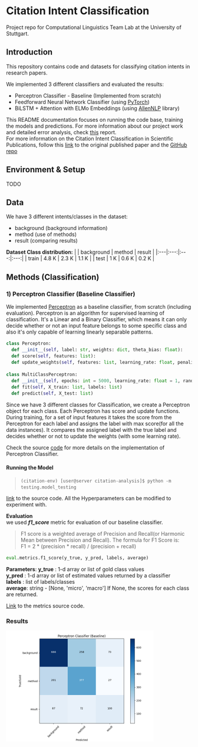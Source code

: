 # Citation Intent Classification 
Project repo for Computational Linguistics Team Lab at the University of Stuttgart.

## Introduction
This repository contains code and datasets for classifying citation intents in research papers.

We implemented 3 different classifiers and evaluated the results:

 - Perceptron Classifier - Baseline (Implemented from scratch)
 - Feedforward Neural Network Classifier (using [PyTorch](https://pytorch.org/))
 - BiLSTM + Attention with ELMo Embeddings (using [AllenNLP](https://allennlp.org/) library)

This README documentation focuses on running the code base, training the models and predictions. For more information about our project work and detailed error analysis, check [this](https://www.overleaf.com/project/5f1b0e8a6d0fb80001ceb5eb) report. <br/>
For more information on the Citation Intent Classification in Scientific Publications, follow this [link](https://arxiv.org/pdf/1904.01608.pdf) to the original published paper and the [GitHub repo](https://github.com/allenai/scicite)

## Environment & Setup
TODO

## Data
We have 3 different intents/classes in the dataset:

 - background (background information)
 - method (use of methods)
 - result (comparing results)

**Dataset Class distribution:**
|  | background | method | result |
|:---|:---:|:---:|:---:|
| train | 4.8 K | 2.3 K | 1.1 K |
| test | 1 K | 0.6 K | 0.2 K |

## Methods (Classification)
### 1) Perceptron Classifier (Baseline Classifier)
We implemented [Perceptron](https://en.wikipedia.org/wiki/Perceptron) as a baseline classifier, from scratch (including evaluation). Perceptron is an algorithm for supervised learning of classification. It's a Linear and a Binary Classifier, which means it can only decide whether or not an input feature belongs to some specific class and also it's only capable of learning linearly separable patterns.
```python
class Perceptron:
  def __init__(self, label: str, weights: dict, theta_bias: float):
  def score(self, features: list):
  def update_weights(self, features: list, learning_rate: float, penalize: bool, reward: bool):

class MultiClassPerceptron:
  def __init__(self, epochs: int = 5000, learning_rate: float = 1, random_state: int = 42)
  def fit(self, X_train: list, labels: list)
  def predict(self, X_test: list)
```
Since we have 3 different classes for Classification, we create a Perceptron object for each class. Each Perceptron has score and update functions. During training, for a set of input features it takes the score from the Perceptron for each label and assigns the label with max score(for all the data instances). It compares the assigned label with the true label and decides whether or not to update the weights (with some learning rate).

Check the source [code](/classifier/linear_model.py) for more details on the implementation of Perceptron Classifier.

#### Running the Model

> `(citation-env) [user@server citation-analysis]$ python -m testing.model_testing`
  
[link](/testing/model_testing.py) to the source code. All the Hyperparameters can be modified to experiment with.
  
**Evaluation**  
we used ***f1_score*** metric for evaluation of our baseline classifier.
  
> F1 score is a weighted average of Precision and Recall(or Harmonic Mean between Precision and Recall). 
> The formula for F1 Score is:  
> F1 = 2 * (precision * recall) / (precision + recall)  
  
```python  
eval.metrics.f1_score(y_true, y_pred, labels, average)  
```  
**Parameters**:
**y_true** : 1-d array or list of gold class values    
**y_pred** : 1-d array or list of estimated values returned by a classifier    
**labels** : list of labels/classes    
**average**: string - [None, 'micro', 'macro'] If None, the scores for each class are returned.

[Link](/eval/metrics.py) to the metrics source code.

### Results
<img src="/plots/perceptron/confusion_matrix_plot.png?raw=true" width="400" height = "300" alt = "Confusion Matrix Plot" />
